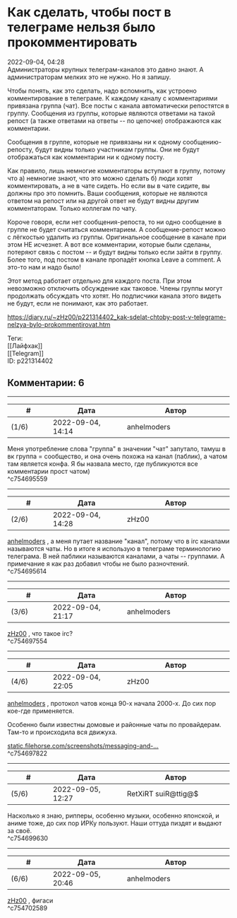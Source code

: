 Как сделать, чтобы пост в телеграме нельзя было прокомментировать
=================================================================

  
2022-09-04, 04:28  
 Администраторы крупных телеграм-каналов это давно знают. А администраторам мелких это не нужно. Но я запишу.   
   
 Чтобы понять, как это сделать, надо вспомнить, как устроено комментирование в телеграме. К каждому каналу с комментариями привязана группа (чат). Все посты с канала автоматически репостятся в группу. Сообщения из группы, которые являются ответами на такой репост (а также ответами на ответы -- по цепочке) отображаются как комментарии.   
   
 Сообщения в группе, которые не привязаны ни к одному сообщению-репосту, будут видны только участникам группы. Они не будут отображаться как комментарии ни к одному посту.   
   
 Как правило, лишь немногие комментаторы вступают в группу, потому что а) немногие знают, что это можно сделать б) люди хотят комментировать, а не в чате сидеть. Но если вы в чате сидите, вы должны про это помнить. Ваши сообщения, которые не являются ответом на репост или на другой ответ не будут видны другим комментаторам. Только коллегам по чату.   
   
 Короче говоря, если нет сообщения-репоста, то ни одно сообщение в группе не будет считаться комментарием. А сообщение-репост можно с лёгкостью удалить из группы. Оригинальное сообщение в канале при этом НЕ исчезнет. А вот все комментарии, которые были сделаны, потеряют связь с постом -- и будут видны только если зайти в группу. Более того, под постом в канале пропадёт кнопка Leave a comment. А это-то нам и надо было!   
   
 Этот метод работает отдельно для каждого поста. При этом невозможно отключить обсуждение как таковое. Члены группы могут продолжать обсуждать что хотят. Но подписчики канала этого видеть не будут, если не понимают, как это работает.   
  
<https://diary.ru/~zHz00/p221314402_kak-sdelat-chtoby-post-v-telegrame-nelzya-bylo-prokommentirovat.htm>  
  
Теги:  
[[Лайфхак]]  
[[Telegram]]  
ID: p221314402  


Комментарии: 6
--------------

  


---



|         #         |              Дата              |                     Автор                     |           ID           |
| --- | --- | --- | --- |
| (1/6) | 2022-09-04, 14:14 | anhelmoders | c754695559 |

  
 Меня употребление слова "группа" в значении "чат" запутало, тамуш в вк группа = сообщество, и она очень похожа на канал (паблик), а чатом там является конфа. Я бы назвала место, где публикуются все комментарии прост чатом)   
 ^c754695559

---



|         #         |              Дата              |                     Автор                     |           ID           |
| --- | --- | --- | --- |
| (2/6) | 2022-09-04, 14:28 | zHz00 | c754695614 |

  
  [anhelmoders](https://anhelmoders.diary.ru "No plans. Only wonders.")  , а меня путает название "канал", потому что в irc каналами называются чаты. Но в итоге я использую в телеграме терминологию телеграма. В ней паблики называются каналами, а чаты -- группами. А примечание я как раз добавил чтобы не было разночтений.   
 ^c754695614

---



|         #         |              Дата              |                     Автор                     |           ID           |
| --- | --- | --- | --- |
| (3/6) | 2022-09-04, 21:17 | anhelmoders | c754697554 |

  
  [zHz00](https://zHz00.diary.ru "Untitled")  , что такое irc?   
 ^c754697554

---



|         #         |              Дата              |                     Автор                     |           ID           |
| --- | --- | --- | --- |
| (4/6) | 2022-09-04, 22:05 | zHz00 | c754697822 |

  
  [anhelmoders](https://anhelmoders.diary.ru "No plans. Only wonders.")  , протокол чатов конца 90-х начала 2000-х. До сих пор кое-где применяется.   
   
 Особенно были известны домовые и районные чаты по провайдерам. Там-то и происходила вся движуха.   
   
  [static.filehorse.com/screenshots/messaging-and-...](https://static.filehorse.com/screenshots/messaging-and-chat/mirc-screenshot-01.png)    
 ^c754697822

---



|         #         |              Дата              |                     Автор                     |           ID           |
| --- | --- | --- | --- |
| (5/6) | 2022-09-05, 12:27 | RetXiRT suiR@ttig@$ | c754699630 |

  
 Насколько я знаю, рипперы, особенно музыки, особенно японской, и аниме тоже, до сих пор ИРКу пользуют. Наши оттуда пиздят и выдают за своё.   
 ^c754699630

---



|         #         |              Дата              |                     Автор                     |           ID           |
| --- | --- | --- | --- |
| (6/6) | 2022-09-05, 20:46 | anhelmoders | c754702589 |

  
  [zHz00](https://zHz00.diary.ru "Untitled")  , фигаси   
 ^c754702589